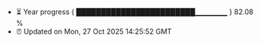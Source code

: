 - ⏳ Year progress { ████████████████████████▁▁▁▁▁▁ } 82.08 %
- ⏰ Updated on Mon, 27 Oct 2025 14:25:52 GMT

